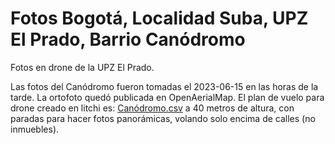 # Fotos Bogotá, Localidad Suba, UPZ El Prado, Barrio Canódromo
Fotos en drone de la UPZ El Prado.

Las fotos del Canódromo fueron tomadas el 2023-06-15 en las horas de la tarde.
La ortofoto quedó publicada en OpenAerialMap.
El plan de vuelo para drone creado en litchi es: [Canódromo.csv](Canódromo.csv) a 40 metros de altura, con paradas para hacer fotos panorámicas, volando solo encima de calles (no inmuebles).
